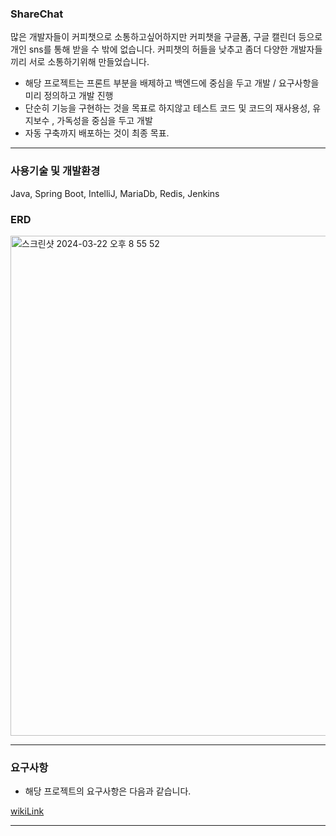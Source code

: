 
### ShareChat
많은 개발자들이 커피챗으로 소통하고싶어하지만 커피챗을 구글폼, 구글 캘린더 등으로 개인 sns를 통해 받을 수 밖에 없습니다. 커피챗의 허들을 낮추고 좀더 다양한 개발자들끼리 서로 소통하기위해 만들었습니다.
* 해당 프로젝트는 프론트 부분을 배제하고 백엔드에 중심을 두고 개발 / 요구사항을 미리 정의하고 개발 진행
* 단순히 기능을 구현하는 것을 목표로 하지않고 테스트 코드 및 코드의 재사용성, 유지보수 , 가독성을 중심을 두고 개발
* 자동 구축까지 배포하는 것이 최종 목표.
---

### 사용기술 및 개발환경
Java, Spring Boot, IntelliJ, MariaDb, Redis, Jenkins 

### ERD
<img width="800" alt="스크린샷 2024-03-22 오후 8 55 52" src="https://github.com/leemanbokgoo/shareChat/assets/123913164/803308e5-9a76-4b7c-b6d2-af7bb75a0900">

---


### 요구사항

* 해당 프로젝트의 요구사항은 다음과 같습니다.

[wikiLink](https://github.com/leemanbokgoo/shareChat/wiki)


---


